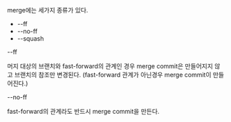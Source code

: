 merge에는 세가지 종류가 있다. 

- --ff
- --no-ff
- --squash



--ff

머지 대상의 브랜치와 fast-forward의 관계인 경우 merge commit은 만들어지지 않고 브랜치의 참조만 변경된다. (fast-forward 관계가 아닌경우 merge commit이 만들어진다.)

--no-ff

fast-forward의 관계라도 반드시 merge commit을 만든다.

